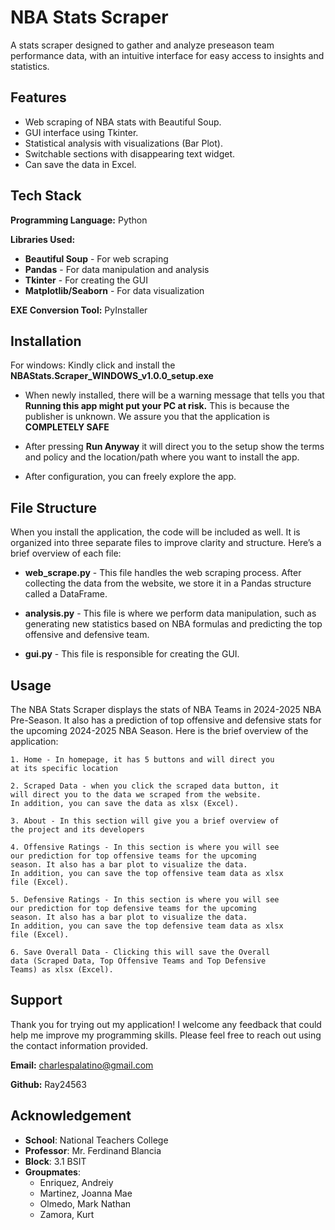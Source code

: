
# NBA Stats Scraper

A stats scraper designed to gather and analyze preseason team performance data, with an intuitive interface for easy access to insights and statistics.


## Features

- Web scraping of NBA stats with Beautiful Soup.
- GUI interface using Tkinter.
- Statistical analysis with visualizations (Bar Plot).
- Switchable sections with disappearing text widget.
- Can save the data in Excel.


## Tech Stack


**Programming Language:** Python

**Libraries Used:** 
- **Beautiful Soup** - For web scraping
- **Pandas** - For data manipulation and analysis
- **Tkinter** - For creating the GUI
- **Matplotlib/Seaborn** - For data visualization

**EXE Conversion Tool:** PyInstaller


## Installation

For windows: Kindly click and install the **NBAStats.Scraper_WINDOWS_v1.0.0_setup.exe**

- When newly installed, there will be a warning message that tells you that **Running this app might put your PC at risk.** This is because the publisher is unknown. We assure you that the application is **COMPLETELY SAFE**

- After pressing **Run Anyway** it will direct you to the setup show the terms and policy and the location/path where you want to install the app.

- After configuration, you can freely explore the app.
    
## File Structure

When you install the application, the code will be included as well. It is organized into three separate files to improve clarity and structure. Here’s a brief overview of each file:

- **web_scrape.py** - This file handles the web scraping process. After collecting the data from the website, we store it in a Pandas structure called a DataFrame.

- **analysis.py** -  This file is where we perform data manipulation, such as generating new statistics based on NBA formulas and predicting the top offensive and defensive team.

- **gui.py** -  This file is responsible for creating the GUI.
## Usage

The NBA Stats Scraper displays the stats of NBA Teams in 2024-2025 NBA Pre-Season. It also has a prediction of top offensive and defensive stats for the upcoming 2024-2025 NBA Season. Here is the brief overview of the application:

    1. Home - In homepage, it has 5 buttons and will direct you 
    at its specific location

    2. Scraped Data - when you click the scraped data button, it
    will direct you to the data we scraped from the website.
    In addition, you can save the data as xlsx (Excel).

    3. About - In this section will give you a brief overview of
    the project and its developers

    4. Offensive Ratings - In this section is where you will see
    our prediction for top offensive teams for the upcoming 
    season. It also has a bar plot to visualize the data.
    In addition, you can save the top offensive team data as xlsx
    file (Excel).

    5. Defensive Ratings - In this section is where you will see
    our prediction for top defensive teams for the upcoming 
    season. It also has a bar plot to visualize the data.
    In addition, you can save the top defensive team data as xlsx
    file (Excel).

    6. Save Overall Data - Clicking this will save the Overall
    data (Scraped Data, Top Offensive Teams and Top Defensive
    Teams) as xlsx (Excel).


## Support

Thank you for trying out my application! I welcome any feedback that could help me improve my programming skills. Please feel free to reach out using the contact information provided.

**Email:** charlespalatino@gmail.com

**Github:** Ray24563

## Acknowledgement
- **School**: National Teachers College
- **Professor**: Mr. Ferdinand Blancia
- **Block**: 3.1 BSIT
- **Groupmates**:
  - Enriquez, Andreiy
  - Martinez, Joanna Mae
  - Olmedo, Mark Nathan
  - Zamora, Kurt
